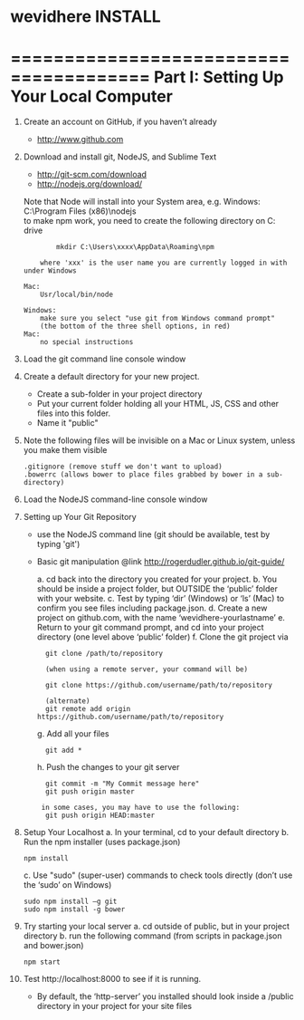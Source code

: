 wevidhere INSTALL
=================

=======================================
Part I: Setting Up Your Local Computer
=======================================

1.	Create an account on GitHub, if you haven’t already
	- http://www.github.com

2.	Download and install git, NodeJS, and Sublime Text
	- http://git-scm.com/download
	- http://nodejs.org/download/

	Note that Node will install into your System area, e.g.
		Windows: 
			C:\Program Files (x86)\nodejs\
			to make npm work, you need to create the following directory on C: drive

				mkdir C:\Users\xxxx\AppData\Roaming\npm

			where 'xxx' is the user name you are currently logged in with under Windows

		Mac:
			Usr/local/bin/node

		Windows: 
			make sure you select "use git from Windows command prompt" 
			(the bottom of the three shell options, in red)
		Mac: 
			no special instructions

3.	Load the git command line console window

4.	Create a default directory for your new project. 
	- Create a sub-folder in your project directory
	- Put your current folder holding all your HTML, JS, CSS and other files into this folder. 
	- Name it "public"

5.	Note the following files will be invisible on a Mac or Linux system, unless you 
	make them visible

		.gitignore (remove stuff we don't want to upload)
		.bowerrc (allows bower to place files grabbed by bower in a sub-directory)

8.	Load the NodeJS command-line console window 


9. Setting up Your Git Repository
	- use the NodeJS command line (git should be available, test by typing 'git')
	- Basic git manipulation
		@link http://rogerdudler.github.io/git-guide/ 

		a. cd back into the directory you created for your project. 
		b. You should be inside a project folder, but OUTSIDE the ‘public’ folder with your website. 
		c. Test by typing ‘dir’ (Windows) or ‘ls’ (Mac) to confirm you see files including package.json.
		d. Create a new project on github.com, with the name ‘wevidhere-yourlastname’
		e. Return to your git command prompt, and cd into your project directory (one level above ‘public’ folder)
		f. Clone the git project via 
			
			git clone /path/to/repository
			
			(when using a remote server, your command will be)

			git clone https://github.com/username/path/to/repository
			
			(alternate)
			git remote add origin https://github.com/username/path/to/repository

		g. Add all your files

			git add *

		h. Push the changes to your git server

			git commit -m "My Commit message here"
			git push origin master
			
		   in some cases, you may have to use the following:
		   	git push origin HEAD:master

10. Setup Your Localhost
	a. In your terminal, cd to your default directory
	b. Run the npm installer (uses package.json)
		
		npm install

	c. Use "sudo" (super-user) commands to check tools directly (don’t use the ‘sudo’ on Windows)

		sudo npm install –g git
		sudo npm install -g bower

11.	Try starting your local server
	a. cd outside of public, but in your project directory
	b. run the following command (from scripts in package.json and bower.json)

		npm start

12. Test http://localhost:8000 to see if it is running. 
	- By default, the ‘http-server’ you installed should look inside a /public directory in your project for your site files